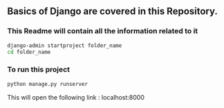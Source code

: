 ## Basics of Django are covered in this Repository.
### This Readme will contain all the information related to it
```bash
django-admin startproject folder_name
cd folder_name 
```
### To run this project 
```bash
python manage.py runserver
```
This will open the following link : localhost:8000